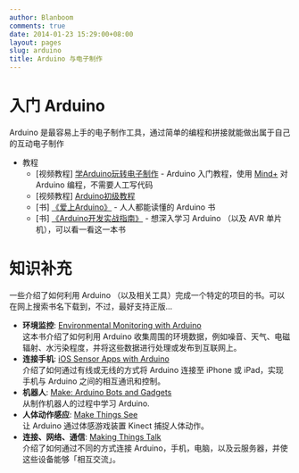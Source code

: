 ```yaml
---
author: Blanboom
comments: true
date: 2014-01-23 15:29:00+08:00
layout: pages
slug: arduino
title: Arduino 与电子制作
---
```


# 入门 Arduino

Arduino 是最容易上手的电子制作工具，通过简单的编程和拼接就能做出属于自己的互动电子制作

- 教程
	- [视频教程] [学Arduino玩转电子制作](http://study.163.com/course/introduction.htm?courseId=398009#/courseDetail) - Arduino 入门教程，使用 [Mind+](http://www.mindplus.cc/?lang=zh) 对 Arduino 编程，不需要人工写代码
	- [视频教程] [Arduino初级教程](http://study.163.com/course/introduction.htm?courseId=194002#/courseDetail)
	- [书] [《爱上Arduino》](http://book.douban.com/subject/6781677/) - 人人都能读懂的 Arduino 书
	- [书] [《Arduino开发实战指南》](http://book.douban.com/subject/10510748/) - 想深入学习 Arduino （以及 AVR 单片机），可以看一看这一本书

# 知识补充

一些介绍了如何利用 Arduino （以及相关工具）完成一个特定的项目的书。可以在网上搜索书名下载到，不过，最好支持正版...

- **环境监控**: [Environmental Monitoring with Arduino](http://www.amazon.com/Environmental-Monitoring-Arduino-Building-Devices/dp/1449310567)<br />
这本书介绍了如何利用 Arduino 收集周围的环境数据，例如噪音、天气、电磁辐射、水污染程度，并将这些数据进行处理或发布到互联网上。
- **连接手机**: [iOS Sensor Apps with Arduino](http://shop.oreilly.com/product/0636920021179.do)<br />
介绍了如何通过有线或无线的方式将 Arduino 连接至 iPhone 或 iPad，实现手机与 Arduino 之间的相互通讯和控制。
- **机器人**: [Make: Arduino Bots and Gadgets](http://www.amazon.com/Make-Embedded-Projects-Hardware-Discovery/dp/1449389716)<br />
从制作机器人的过程中学习 Arduino.
- **人体动作感应**: [Make Things See](http://shop.oreilly.com/product/0636920020684.do)<br />
让 Arduino 通过体感游戏装置 Kinect 捕捉人体动作。
- **连接、网络、通信**: [Making Things Talk](http://shop.oreilly.com/product/9780596510510.do)<br />
介绍了如何通过不同的方式连接 Arduino，手机，电脑，以及云服务器，并使这些设备能够「相互交流」。